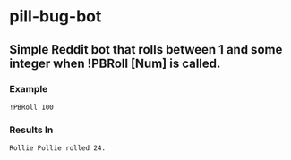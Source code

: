 # pill-bug-bot

## Simple Reddit bot that rolls between 1 and some integer when !PBRoll [Num] is called.


### Example
```
!PBRoll 100
```

### Results In
```
Rollie Pollie rolled 24.
```
